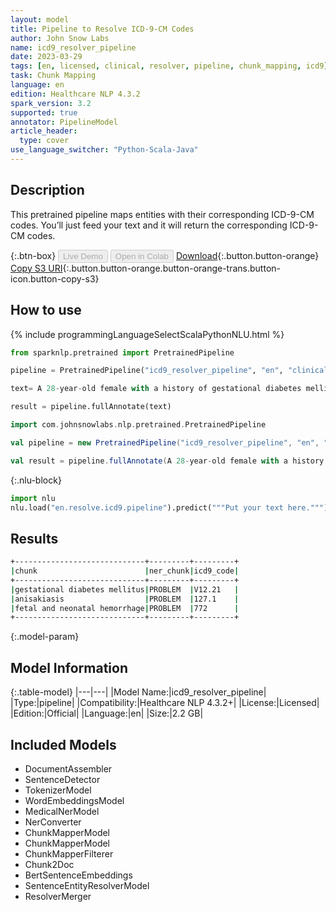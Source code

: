 ```yaml
---
layout: model
title: Pipeline to Resolve ICD-9-CM Codes
author: John Snow Labs
name: icd9_resolver_pipeline
date: 2023-03-29
tags: [en, licensed, clinical, resolver, pipeline, chunk_mapping, icd9]
task: Chunk Mapping
language: en
edition: Healthcare NLP 4.3.2
spark_version: 3.2
supported: true
annotator: PipelineModel
article_header:
  type: cover
use_language_switcher: "Python-Scala-Java"
---
```


## Description

This pretrained pipeline maps entities with their corresponding ICD-9-CM codes. You’ll just feed your text and it will return the corresponding ICD-9-CM codes.

{:.btn-box}
<button class="button button-orange" disabled>Live Demo</button>
<button class="button button-orange" disabled>Open in Colab</button>
[Download](https://s3.amazonaws.com/auxdata.johnsnowlabs.com/clinical/models/icd9_resolver_pipeline_en_4.3.2_3.2_1680119796842.zip){:.button.button-orange}
[Copy S3 URI](s3://auxdata.johnsnowlabs.com/clinical/models/icd9_resolver_pipeline_en_4.3.2_3.2_1680119796842.zip){:.button.button-orange.button-orange-trans.button-icon.button-copy-s3}

## How to use



<div class="tabs-box" markdown="1">
{% include programmingLanguageSelectScalaPythonNLU.html %}

```python
from sparknlp.pretrained import PretrainedPipeline

pipeline = PretrainedPipeline("icd9_resolver_pipeline", "en", "clinical/models")

text= A 28-year-old female with a history of gestational diabetes mellitus diagnosed eight years and anisakiasis. Also, it was reported that fetal and neonatal hemorrhage

result = pipeline.fullAnnotate(text)
```
```scala
import com.johnsnowlabs.nlp.pretrained.PretrainedPipeline

val pipeline = new PretrainedPipeline("icd9_resolver_pipeline", "en", "clinical/models")

val result = pipeline.fullAnnotate(A 28-year-old female with a history of gestational diabetes mellitus diagnosed eight years and anisakiasis. Also, it was reported that fetal and neonatal hemorrhage)
```


{:.nlu-block}
```python
import nlu
nlu.load("en.resolve.icd9.pipeline").predict("""Put your text here.""")
```

</div>

## Results

```bash
+-----------------------------+---------+---------+
|chunk                        |ner_chunk|icd9_code|
+-----------------------------+---------+---------+
|gestational diabetes mellitus|PROBLEM  |V12.21   |
|anisakiasis                  |PROBLEM  |127.1    |
|fetal and neonatal hemorrhage|PROBLEM  |772      |
+-----------------------------+---------+---------+
```

{:.model-param}
## Model Information

{:.table-model}
|---|---|
|Model Name:|icd9_resolver_pipeline|
|Type:|pipeline|
|Compatibility:|Healthcare NLP 4.3.2+|
|License:|Licensed|
|Edition:|Official|
|Language:|en|
|Size:|2.2 GB|

## Included Models

- DocumentAssembler
- SentenceDetector
- TokenizerModel
- WordEmbeddingsModel
- MedicalNerModel
- NerConverter
- ChunkMapperModel
- ChunkMapperModel
- ChunkMapperFilterer
- Chunk2Doc
- BertSentenceEmbeddings
- SentenceEntityResolverModel
- ResolverMerger